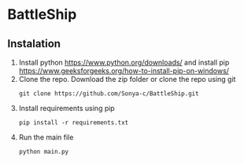 # BattleShip 

## Instalation 

1. Install python https://www.python.org/downloads/ and install pip https://www.geeksforgeeks.org/how-to-install-pip-on-windows/ 
2. Clone the repo. Download the zip folder or clone the repo using git
   ```
   git clone https://github.com/Sonya-c/BattleShip.git
   ```
3. Install requirements using pip 
   ```
   pip install -r requirements.txt
   ```
4. Run the main file
   ```
   python main.py
   ```